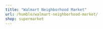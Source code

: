 ```yaml
---
title: "Walmart Neighborhood Market"
url: /humble/walmart-neighborhood-market/
shop: supermarket
---
```

